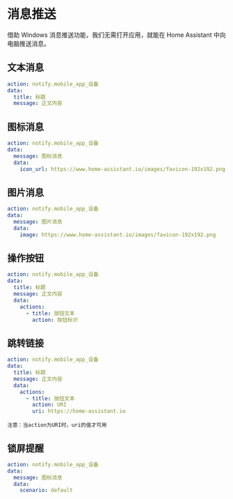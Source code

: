 # 消息推送

借助 Windows 消息推送功能，我们无需打开应用，就能在 Home Assistant 中向电脑推送消息。

## 文本消息

```yaml
action: notify.mobile_app_设备
data:
  title: 标题
  message: 正文内容
```

## 图标消息

```yaml
action: notify.mobile_app_设备
data:
  message: 图标消息
  data:
    icon_url: https://www.home-assistant.io/images/favicon-192x192.png
```

## 图片消息

```yaml
action: notify.mobile_app_设备
data:
  message: 图片消息
  data:
    image: https://www.home-assistant.io/images/favicon-192x192.png
```

## 操作按钮

```yaml
action: notify.mobile_app_设备
data:
  title: 标题
  message: 正文内容
  data:
    actions:
      - title: 按钮文本
        action: 按钮标识
```

## 跳转链接

```yaml
action: notify.mobile_app_设备
data:
  title: 标题
  message: 正文内容
  data:
    actions:
      - title: 按钮文本
        action: URI
        uri: https://home-assistant.io
```
`注意：当action为URI时，uri的值才可用`


## 锁屏提醒

```yaml
action: notify.mobile_app_设备
data:
  message: 图标消息
  data:
    scenario: default
```